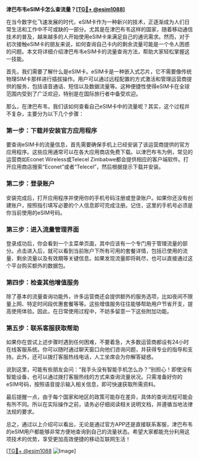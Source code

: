 **津巴布韦eSIM卡怎么查流量？[[TG💪+ @esim1088](https://t.me/s/esim1088)]**

在当今数字化飞速发展的时代，eSIM卡作为一种新兴的技术，正逐渐成为人们日常生活和工作中不可或缺的一部分。尤其是在津巴布韦这样的国家，随着移动通信技术的普及，越来越多的人开始使用eSIM卡来满足自己的通讯需求。然而，对于初次接触eSIM卡的朋友来说，如何查询自己卡内的剩余流量可能是一个令人困惑的问题。本文将详细介绍津巴布韦eSIM卡的流量查询方法，帮助大家轻松掌握这一技能。

首先，我们需要了解什么是eSIM卡。eSIM卡是一种嵌入式芯片，它不需要像传统物理SIM卡那样进行插拔操作。用户可以通过远程配置的方式激活和管理运营商提供的服务，包括语音通话、短信以及数据流量等。这种便捷性使得eSIM卡在全球范围内受到了广泛欢迎，特别是在国际旅行者中备受欢迎。

那么，在津巴布韦，我们该如何查看自己eSIM卡中的流量呢？其实，这个过程并不复杂，主要分为以下几个步骤：

### **第一步：下载并安装官方应用程序**
要查询eSIM卡的流量信息，首先需要确保手机上已经安装了该运营商提供的官方应用程序。这些应用通常可以在各大应用商店免费下载。以津巴布韦为例，常见的运营商如Econet Wireless或Telecel Zimbabwe都会提供相应的客户端软件。打开应用商店搜索“Econet”或者“Telecel”，然后根据提示下载并安装。

### **第二步：登录账户**
安装完成后，打开应用程序并使用你的手机号码注册或登录账户。如果你还没有创建账户，按照指引填写必要的个人信息即可完成注册。记住，这里的手机号必须是你当前使用的eSIM号码。

### **第三步：进入流量管理界面**
登录成功后，你会看到一个主菜单页面，其中应该有一个专门用于管理流量的部分。点击进入后，就可以看到当前账户下所有可用的套餐详情，包括已使用的流量、剩余流量以及有效期等关键信息。如果发现流量即将耗尽，也可以直接通过这个平台购买额外的数据包。

### **第四步：检查其他增值服务**
除了基本的流量查询功能外，许多运营商还会提供额外的服务选项，比如夜间不限量上网、特定时间段优惠套餐等等。这些增值服务往往能够帮助用户节省开支，提高使用体验。因此，在日常使用过程中，不妨多留意一下这些附加功能。

### **第五步：联系客服获取帮助**
如果你在尝试上述步骤时遇到任何困难，不要着急，大多数运营商都设有24小时在线客服系统。你可以随时通过聊天窗口向他们咨询问题，并获得专业的指导和支持。此外，还可以拨打客服热线电话，人工坐席会为你解答疑惑。

说到这里，可能有些朋友会问：“我手头没有智能手机怎么办？”别担心！即使没有智能设备，也可以通过拨打客服热线的方式来查询流量状况。只需准备好你的eSIM号码，按照语音提示输入相关信息，即可快速获取所需资料。

最后提醒一点，由于每个国家和地区的政策可能存在差异，具体的查询流程可能会有所不同。所以在实际操作之前，请务必仔细阅读相关说明文档，并遵循当地法律法规的要求。

总之，通过以上介绍可以看出，无论是通过官方APP还是直接联系客服，津巴布韦的eSIM用户都能够非常方便地查询到自己的流量状态。希望大家都能充分利用这项技术的优势，享受更加高效便捷的移动互联网生活！

[[TG💪+ @esim1088](https://t.me/s/esim1088) ![Image](https://i.postimg.cc/4NQfJmqS/Snipaste-2025-05-13-00-14-12.png)]
